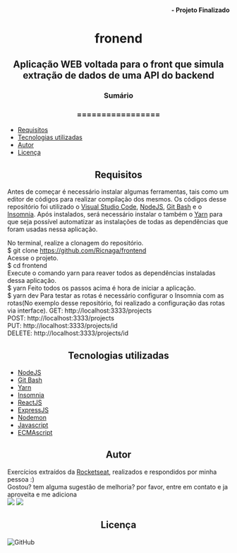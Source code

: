 #### <div align="right">- Projeto Finalizado <div>
# <div align="center">fronend<div>
## <div align="center">Aplicação WEB voltada para o front que simula extração de dados de uma API do backend<div>
### <div align="center">Sumário <div>
### <div align="center">================= <div>
<!--ts-->
   - [Requisitos](#Requisitos)
   - [Tecnologias utilizadas](#tecnologias-utilizadas)
   - [Autor](#autor)
   - [Licença](#Licença)
<!--te-->
## <div align="center">Requisitos<div>
Antes de começar é necessário instalar algumas ferramentas, tais como um editor de códigos para realizar compilação dos mesmos. Os códigos desse repositório foi utilizado o [Visual Studio Code](https://code.visualstudio.com/), [NodeJS](https://nodejs.org/en/), [Git Bash](https://gitforwindows.org/) e o [Insomnia](https://insomnia.rest/download/). Após instalados, será necessário instalar o também o [Yarn](https://yarnpkg.com/) para que seja possível automatizar as instalações de todas as dependências que foram usadas nessa aplicação.

No terminal, realize a clonagem do repositório.\
$ git clone <https://github.com/Ricnaga/frontend> \
Acesse o projeto.\
$ cd frontend \
Execute o comando yarn para reaver todos as dependências instaladas dessa aplicação.\
$ yarn
Feito todos os passos acima é hora de iniciar a aplicação.\
$ yarn dev
Para testar as rotas é necessário configurar o Insomnia com as rotas(No exemplo desse repositório, foi realizado a configuração das rotas via interface).
GET: http://localhost:3333/projects \
POST: http://localhost:3333/projects \
PUT: http://localhost:3333/projects/id \
DELETE: http://localhost:3333/projects/id


## <div align="center">Tecnologias utilizadas<div>
- [NodeJS](https://nodejs.org/en/) 
- [Git Bash](https://gitforwindows.org/)
- [Yarn](https://yarnpkg.com/getting-started/install)
- [Insomnia](https://insomnia.rest/download/)
- [ReactJS](https://pt-br.reactjs.org/)
- [ExpressJS](https://expressjs.com/pt-br/starter/installing.html)
- [Nodemon](https://nodemon.io/)
- [Javascript](https://developer.mozilla.org/pt-BR/docs/Web/JavaScript)
- [ECMAscript](https://www.ecma-international.org/publications/standards/Standard.htm)

## <div align="center">Autor<div>
Exercícios extraídos da [Rocketseat](https://rocketseat.com.br/), realizados e respondidos por minha pessoa :) \
Gostou? tem alguma sugestão de melhoria? por favor, entre em contato e ja aproveita e me adiciona \
<a href="https://www.linkedin.com/in/ricardo-nagatomy-56553254"><img src="https://img.shields.io/badge/-RicardoNaga-blue?style=flat-square&logo=Linkedin&logoColor=white"></a>
<a href="https://app.rocketseat.com.br/me/ricardo-nagatomy-08130"><img src="https://img.shields.io/badge/-Rocketseat-000?style=flat-square&logo=&logoColor=white"></a>

## <div align="center">Licença<div>

![GitHub](https://img.shields.io/github/license/Ricnaga/frontend)